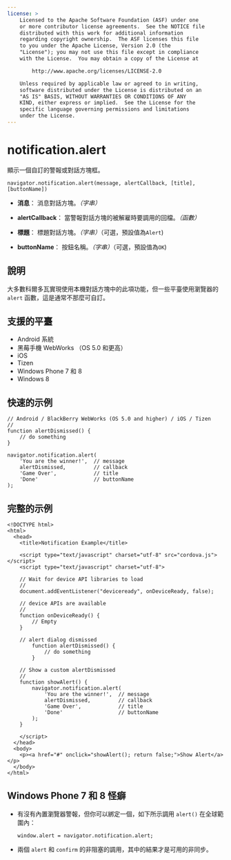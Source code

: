 ```yaml
---
license: >
    Licensed to the Apache Software Foundation (ASF) under one
    or more contributor license agreements.  See the NOTICE file
    distributed with this work for additional information
    regarding copyright ownership.  The ASF licenses this file
    to you under the Apache License, Version 2.0 (the
    "License"); you may not use this file except in compliance
    with the License.  You may obtain a copy of the License at

        http://www.apache.org/licenses/LICENSE-2.0

    Unless required by applicable law or agreed to in writing,
    software distributed under the License is distributed on an
    "AS IS" BASIS, WITHOUT WARRANTIES OR CONDITIONS OF ANY
    KIND, either express or implied.  See the License for the
    specific language governing permissions and limitations
    under the License.
---
```


# notification.alert

顯示一個自訂的警報或對話方塊框。

    navigator.notification.alert(message, alertCallback, [title], [buttonName])
    

*   **消息**： 消息對話方塊。*（字串）*

*   **alertCallback**： 當警報對話方塊的被解雇時要調用的回檔。*（函數）*

*   **標題**： 標題對話方塊。*（字串）*（可選，預設值為`Alert`)

*   **buttonName**： 按鈕名稱。*（字串）*（可選，預設值為`OK`)

## 說明

大多數科爾多瓦實現使用本機對話方塊中的此項功能，但一些平臺使用瀏覽器的 `alert` 函數，這是通常不那麼可自訂。

## 支援的平臺

*   Android 系統
*   黑莓手機 WebWorks （OS 5.0 和更高）
*   iOS
*   Tizen
*   Windows Phone 7 和 8
*   Windows 8

## 快速的示例

    // Android / BlackBerry WebWorks (OS 5.0 and higher) / iOS / Tizen
    //
    function alertDismissed() {
        // do something
    }
    
    navigator.notification.alert(
        'You are the winner!',  // message
        alertDismissed,         // callback
        'Game Over',            // title
        'Done'                  // buttonName
    );
    

## 完整的示例

    <!DOCTYPE html>
    <html>
      <head>
        <title>Notification Example</title>
    
        <script type="text/javascript" charset="utf-8" src="cordova.js"></script>
        <script type="text/javascript" charset="utf-8">
    
        // Wait for device API libraries to load
        //
        document.addEventListener("deviceready", onDeviceReady, false);
    
        // device APIs are available
        //
        function onDeviceReady() {
            // Empty
        }
    
        // alert dialog dismissed
            function alertDismissed() {
                // do something
            }
    
        // Show a custom alertDismissed
        //
        function showAlert() {
            navigator.notification.alert(
                'You are the winner!',  // message
                alertDismissed,         // callback
                'Game Over',            // title
                'Done'                  // buttonName
            );
        }
    
        </script>
      </head>
      <body>
        <p><a href="#" onclick="showAlert(); return false;">Show Alert</a></p>
      </body>
    </html>
    

## Windows Phone 7 和 8 怪癖

*   有沒有內置瀏覽器警報，但你可以綁定一個，如下所示調用 `alert()` 在全球範圍內：
    
        window.alert = navigator.notification.alert;
        

*   兩個 `alert` 和 `confirm` 的非阻塞的調用，其中的結果才是可用的非同步。